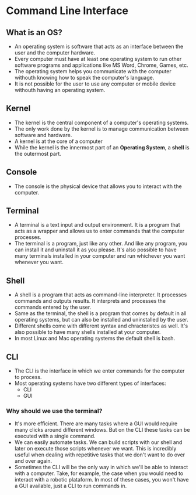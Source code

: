 # Command Line Interface

## What is an OS?
- An operating system is software that acts as an interface between the user and the computer hardware.
- Every computer must have at least one operating system to run other software programs and applications like MS Word, Chrome, Games, etc.
- The operating system helps you communicate with the computer withouth knowing how to speak the computer's language.
- It is not possible for the user to use any computer or mobile device withouth having an operating system.

## Kernel
- The kernel is the central component of a computer's operating systems.
- The only work done by the kernel is to manage communication between software and hardware.
- A kernel is at the core of a computer
- While the kernel is the innermost part of an **Operating System**, a **shell** is the outermost part.

## Console
- The console is the physical device that allows you to interact with the computer.

## Terminal
- A terminal is a text input and output environment. It is a program that acts as a wrapper and allows us to enter commands that the computer processes.
 - The terminal is a program, just like any other. And like any program, you can install it and uninstall it as you please. It's also possible to have many terminals installed in your computer and run whichever you want whenever you want.

## Shell
- A shell is a program that acts as command-line interpreter. It processes commands and outputs results. It interprets and processes the commands entered by the user.
- Same as the terminal, the shell is a program that comes by default in all operating systems, but can also be installed and uninstalled by the user.
- Different shells come with different syntax and chracteristcs as well. It's also possible to have many shells installed at your computer.
- In most Linux and Mac operating systems the default shell is bash.

## CLI
- The CLI is the interface in which we enter commands for the computer to process.
- Most operating systems have two different types of interfaces:
    - CLI
    - GUI

### Why should we use the terminal?
- It's more efficient. There are many tasks where a GUI would require many clicks around different windows. But on the CLI these tasks can be executed with a single command.
- We can easily automate tasks. We can build scripts with our shell and later on execute those scripts whenever we want. This is incredibly useful when dealing with repetitive tasks that we don't want to do over and over again.
- Sometimes the CLI will be the only way in which we'll be able to interact with a computer. Take, for example, the case when you would need to interact with a robotic plataform. In most of these cases, you won't have a GUI available, just a CLI to run commands in.


